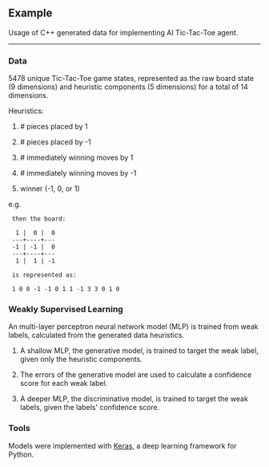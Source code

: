 ## Example

Usage of C++ generated data for implementing AI Tic-Tac-Toe agent.

---

### Data

5478 unique Tic-Tac-Toe game states, represented as the raw board state (9 dimensions) and heuristic components (5 dimensions) for a total of 14 dimensions.

Heuristics:

1) \# pieces placed by 1

2) \# pieces placed by -1

3) \# immediately winning moves by 1

4) \# immediately winning moves by -1

5) winner (-1, 0, or 1)

e.g.

     then the board:
     
      1 |  0 |  0
     ---+----+---
     -1 | -1 |  0
     ---+----+---
      1 |  1 | -1
     
     is represented as:
     
     1 0 0 -1 -1 0 1 1 -1 3 3 0 1 0

### Weakly Supervised Learning

An multi-layer perceptron neural network model (MLP) is trained from weak labels, calculated from the generated data heuristics.

1) A shallow MLP, the generative model, is trained to target the weak label, given only the heuristic components.

2) The errors of the generative model are used to calculate a confidence score for each weak label.

3) A deeper MLP, the discriminative model, is trained to target the weak labels, given the labels' confidence score.

### Tools

Models were implemented with [Keras](keras.io), a deep learning framework for Python.
